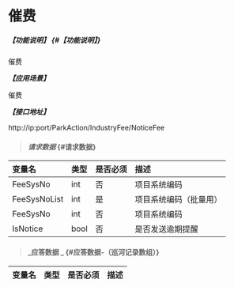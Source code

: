# 催费

##### _【功能说明】_ {#【功能说明】}

催费

_**【应用场景】**_

催费

_**【接口地址】**_

http://ip:port/ParkAction/IndustryFee/NoticeFee

> #### _请求数据_ {#请求数据}

| 变量名 | 类型 | 是否必须 | 描述 |
| :--- | :--- | :--- | :--- |
| FeeSysNo | int | 否 | 项目系统编码 |
| FeeSysNoList | int | 是 | 项目系统编码（批量用） |
| FeeSysNo | int | 否 | 项目系统编码 |
| IsNotice| bool| 否 | 是否发送逾期提醒|





> #### _应答数据 _ {#应答数据-（巡河记录数组）}

| 变量名 | 类型 | 是否必须 | 描述 |
| :--- | :--- | :--- | :--- |




